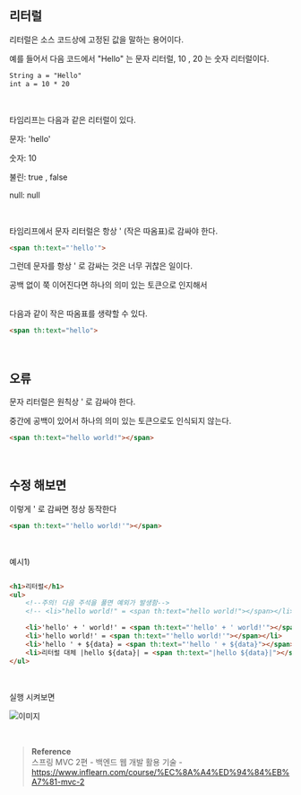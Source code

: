 ## 리터럴

리터럴은 소스 코드상에 고정된 값을 말하는 용어이다.

예를 들어서 다음 코드에서 "Hello" 는 문자 리터럴, 10 , 20 는 숫자 리터럴이다.

```html
String a = "Hello"
int a = 10 * 20
```

<br/>

타임리프는 다음과 같은 리터럴이 있다.

문자: 'hello'

숫자: 10

불린: true , false

null: null

<br/>

타임리프에서 문자 리터럴은 항상 ' (작은 따옴표)로 감싸야 한다.

```html
<span th:text="'hello'">
```

그런데 문자를 항상 ' 로 감싸는 것은 너무 귀찮은 일이다. 

공백 없이 쭉 이어진다면 하나의 의미 있는 토큰으로 인지해서 

<br/>다음과 같이 작은 따옴표를 생략할 수 있다.

```html
<span th:text="hello">
```

<br/>

## 오류

문자 리터럴은 원칙상 ' 로 감싸야 한다. 

중간에 공백이 있어서 하나의 의미 있는 토큰으로도 인식되지 않는다.

```html
<span th:text="hello world!"></span>
```

<br/>

## 수정 해보면

이렇게 ' 로 감싸면 정상 동작한다
```html
<span th:text="'hello world!'"></span>
```

<br/>

예시1)

```html

<h1>리터럴</h1>
<ul>
    <!--주의! 다음 주석을 풀면 예외가 발생함-->
    <!-- <li>"hello world!" = <span th:text="hello world!"></span></li>-->

    <li>'hello' + ' world!' = <span th:text="'hello' + ' world!'"></span></li>
    <li>'hello world!' = <span th:text="'hello world!'"></span></li>
    <li>'hello ' + ${data} = <span th:text="'hello ' + ${data}"></span></li>
    <li>리터럴 대체 |hello ${data}| = <span th:text="|hello ${data}|"></span></li>
</ul>


```




<br/>


실행 시켜보면


![이미지](/programming/img/겨4.PNG)

<br/>

>**Reference** <br/>스프링 MVC 2편 - 백엔드 웹 개발 활용 기술 - https://www.inflearn.com/course/%EC%8A%A4%ED%94%84%EB%A7%81-mvc-2
